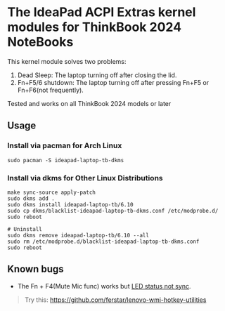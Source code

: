 # The IdeaPad ACPI Extras kernel modules for ThinkBook 2024 NoteBooks

This kernel module solves two problems:

1. Dead Sleep: The laptop turning off after closing the lid.
2. Fn+F5/6 shutdown: The laptop turning off after pressing Fn+F5 or Fn+F6(not frequently).

Tested and works on all ThinkBook 2024 models or later

## Usage

### Install via pacman for Arch Linux

```shell
sudo pacman -S ideapad-laptop-tb-dkms
```

### Install via dkms for Other Linux Distributions

```shell
make sync-source apply-patch
sudo dkms add .
sudo dkms install ideapad-laptop-tb/6.10
sudo cp dkms/blacklist-ideapad-laptop-tb-dkms.conf /etc/modprobe.d/
sudo reboot

# Uninstall
sudo dkms remove ideapad-laptop-tb/6.10 --all
sudo rm /etc/modprobe.d/blacklist-ideapad-laptop-tb-dkms.conf
sudo reboot
```

## Known bugs

- The Fn + F4(Mute Mic func) works but [LED status not sync](https://github.com/ferstar/ideapad-laptop-tb/issues/16).

> Try this: https://github.com/ferstar/lenovo-wmi-hotkey-utilities
